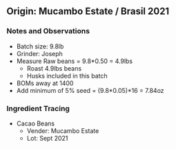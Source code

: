 ## Origin: Mucambo Estate / Brasil 2021

### Notes and Observations
- Batch size: 9.8lb
- Grinder: Joseph
- Measure Raw beans = 9.8*0.50 = 4.9lbs
  - Roast 4.9lbs beans
  - Husks included in this batch
- BOMs away at 1400
- Add minimum of 5% seed = (9.8*0.05)*16 = 7.84oz

### Ingredient Tracing
- Cacao Beans
  - Vender: Mucambo Estate
  - Lot: Sept 2021
